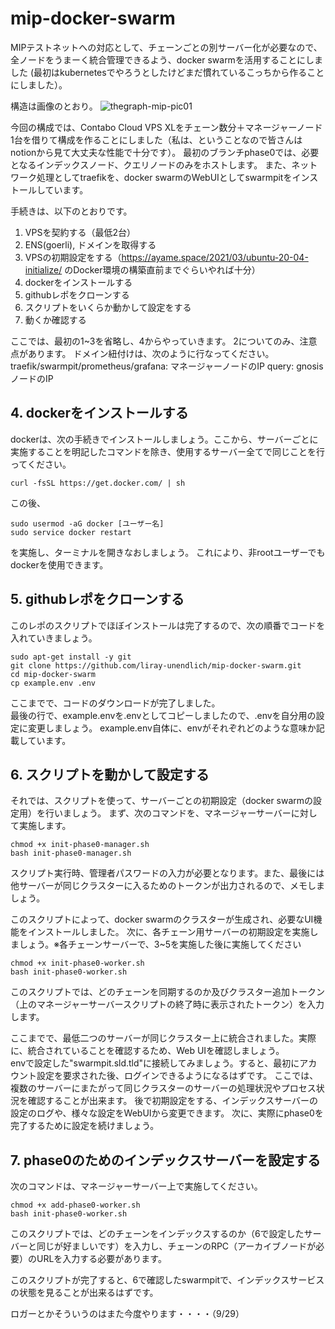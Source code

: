 # mip-docker-swarm
MIPテストネットへの対応として、チェーンごとの別サーバー化が必要なので、全ノードをうまーく統合管理できるよう、docker swarmを活用することにしました
(最初はkubernetesでやろうとしたけどまだ慣れているこっちから作ることにしました）。

構造は画像のとおり。
![thegraph-mip-pic01](https://user-images.githubusercontent.com/15893314/193045327-07b08c45-a31e-4640-a26a-a95fe28f9a4c.png)

今回の構成では、Contabo Cloud VPS XLをチェーン数分＋マネージャーノード1台を借りて構成を作ることにしました（私は、ということなので皆さんはnotionから見て大丈夫な性能で十分です）。
最初のブランチphase0では、必要となるインデックスノード、クエリノードのみをホストします。
また、ネットワーク処理としてtraefikを、docker swarmのWebUIとしてswarmpitをインストールしています。

手続きは、以下のとおりです。
1. VPSを契約する（最低2台）
1. ENS(goerli), ドメインを取得する
1. VPSの初期設定をする（https://ayame.space/2021/03/ubuntu-20-04-initialize/ のDocker環境の構築直前までぐらいやれば十分）
1. dockerをインストールする
1. githubレポをクローンする
1. スクリプトをいくらか動かして設定をする
1. 動くか確認する

ここでは、最初の1~3を省略し、4からやっていきます。
2についてのみ、注意点があります。
ドメイン紐付けは、次のように行なってください。
traefik/swarmpit/prometheus/grafana: マネージャーノードのIP
query: gnosisノードのIP

## 4. dockerをインストールする
dockerは、次の手続きでインストールしましょう。ここから、サーバーごとに実施することを明記したコマンドを除き、使用するサーバー全てで同じことを行ってください。
```
curl -fsSL https://get.docker.com/ | sh
```
この後、
```
sudo usermod -aG docker [ユーザー名]
sudo service docker restart
```
を実施し、ターミナルを開きなおしましょう。
これにより、非rootユーザーでもdockerを使用できます。

## 5. githubレポをクローンする
このレポのスクリプトでほぼインストールは完了するので、次の順番でコードを入れていきましょう。
``` 
sudo apt-get install -y git
git clone https://github.com/liray-unendlich/mip-docker-swarm.git
cd mip-docker-swarm
cp example.env .env
```
ここまでで、コードのダウンロードが完了しました。  
最後の行で、example.envを.envとしてコピーしましたので、.envを自分用の設定に変更しましょう。
example.env自体に、envがそれぞれどのような意味か記載しています。

## 6. スクリプトを動かして設定する
それでは、スクリプトを使って、サーバーごとの初期設定（docker swarmの設定用）を行いましょう。
まず、次のコマンドを、マネージャーサーバーに対して実施します。
```
chmod +x init-phase0-manager.sh
bash init-phase0-manager.sh
```
スクリプト実行時、管理者パスワードの入力が必要となります。また、最後には他サーバーが同じクラスターに入るためのトークンが出力されるので、メモしましょう。

このスクリプトによって、docker swarmのクラスターが生成され、必要なUI機能をインストールしました。
次に、各チェーン用サーバーの初期設定を実施しましょう。※各チェーンサーバーで、3~5を実施した後に実施してください
```
chmod +x init-phase0-worker.sh
bash init-phase0-worker.sh
```
このスクリプトでは、どのチェーンを同期するのか及びクラスター追加トークン（上のマネージャーサーバースクリプトの終了時に表示されたトークン）を入力します。

ここまでで、最低二つのサーバーが同じクラスター上に統合されました。実際に、統合されていることを確認するため、Web UIを確認しましょう。  
envで設定した"swarmpit.sld.tld"に接続してみましょう。すると、最初にアカウント設定を要求された後、ログインできるようになるはずです。
ここでは、複数のサーバーにまたがって同じクラスターのサーバーの処理状況やプロセス状況を確認することが出来ます。
後で初期設定をする、インデックスサーバーの設定のログや、様々な設定をWebUIから変更できます。
次に、実際にphase0を完了するために設定を続けましょう。

## 7. phase0のためのインデックスサーバーを設定する
次のコマンドは、マネージャーサーバー上で実施してください。
```
chmod +x add-phase0-worker.sh
bash init-phase0-worker.sh
```
このスクリプトでは、どのチェーンをインデックスするのか（6で設定したサーバーと同じが好ましいです）を入力し、チェーンのRPC（アーカイブノードが必要）のURLを入力する必要があります。

このスクリプトが完了すると、6で確認したswarmpitで、インデックスサービスの状態を見ることが出来るはずです。

ロガーとかそういうのはまた今度やります・・・・（9/29）



